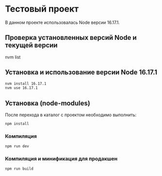 # Тестовый проект

В данном проекте использовалась Node версии 16.17.1.

## Проверка установленных версий Node и текущей версии

nvm list

## Установка и использование версии Node 16.17.1

```sh
nvm install 16.17.1
nvm use 16.17.1
```

## Установка (node-modules)

После перехода в каталог с проектом необходимо выполнить:

```sh
npm install
```

### Компиляция

```sh
npm run dev
```

### Компиляция и минификация для продакшен

```sh
npm run build
```
